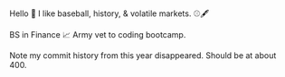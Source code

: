 Hello 👋 I like baseball, history, & volatile markets. ⚾🖋️ 

BS in Finance 📈 Army vet to coding bootcamp.

Note my commit history from this year disappeared. Should be at about 400.
